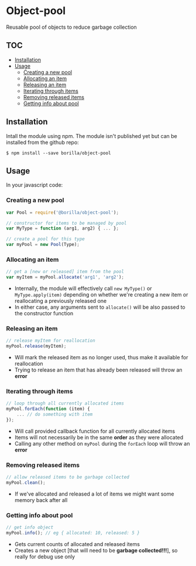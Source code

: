 # Object-pool

Reusable pool of objects to reduce garbage collection

## TOC

* [Installation](#installation)
* [Usage](#usage)
  * [Creating a new pool](#creating-a-new-pool)
  * [Allocating an item](#allocating-an-item)
  * [Releasing an item](#releasing-an-item)
  * [Iterating through items](#iterating-through-items)
  * [Removing released items](#removing-released-items)
  * [Getting info about pool](#getting-info-about-pool)

## Installation

Intall the module using npm. The module isn't published yet but can be installed from the github repo:
```shell
$ npm install --save borilla/object-pool
```

## Usage

In your javascript code:

### Creating a new pool

```javascript
var Pool = require('@borilla/object-pool');

// constructor for items to be managed by pool
var MyType = function (arg1, arg2) { ... };

// create a pool for this type
var myPool = new Pool(Type);
```

### Allocating an item

```javascript
// get a [new or released] item from the pool
var myItem = myPool.allocate('arg1', 'arg2');
```
* Internally, the module will effectively call `new MyType()` or `MyType.apply(item)` depending on whether we're creating a new item or reallocating a previously released one
* In either case, any arguments sent to `allocate()` will be also passed to the constructor function

### Releasing an item

```javascript
// release myItem for reallocation
myPool.release(myItem);
```
* Will mark the released item as no longer used, thus make it available for reallocation
* Trying to release an item that has already been released will throw an **error**

### Iterating through items

```javascript
// loop through all currently allocated items
myPool.forEach(function (item) {
	... // do something with item
});
```
* Will call provided callback function for all currently allocated items
* Items will not necessarily be in the same **order** as they were allocated
* Calling any other method on `myPool` during the `forEach` loop will throw an **error**

### Removing released items

```javascript
// allow released items to be garbage collected
myPool.clean();
```
* If we've allocated and released a lot of items we might want some memory back after all

### Getting info about pool

```javascript
// get info object
myPool.info(); // eg { allocated: 10, released: 5 }
```
* Gets current counts of allocated and released items
* Creates a new object [that will need to be **garbage collected!!!**], so really for debug use only
